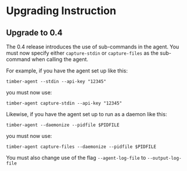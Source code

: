 # Upgrading Instruction

## Upgrade to 0.4

The 0.4 release introduces the use of sub-commands in the agent. You must now
specify either `capture-stdin` or `capture-files` as the sub-command when
calling the agent.

For example, if you have the agent set up like this:

```
timber-agent --stdin --api-key "12345"
```

you must now use:

```
timber-agent capture-stdin --api-key "12345"
```

Likewise, if you have the agent set up to run as a daemon like this:

```
timber-agent --daemonize --pidfile $PIDFILE
```

you must now use:

```
timber-agent capture-files --daemonize --pidfile $PIDFILE
```

You must also change use of the flag `--agent-log-file` to `--output-log-file`

